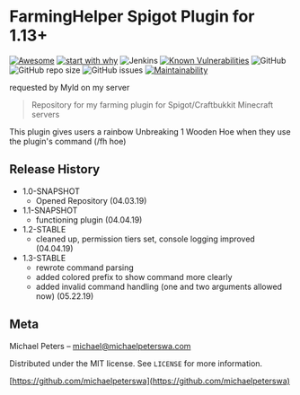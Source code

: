 # FarmingHelper Spigot Plugin for 1.13+
[![Awesome](https://awesome.re/badge.svg)](https://michaelpeterswa.com) [![start with why](https://img.shields.io/badge/start%20with-why%3F-brightgreen.svg?style=flat)](http://www.ted.com/talks/simon_sinek_how_great_leaders_inspire_action)
![Jenkins](https://img.shields.io/jenkins/build/https/ci.northw.st/job/FarmingHelper.svg?color=green) [![Known Vulnerabilities](https://snyk.io/test/github/michaelpeterswa/FarmingHelper/badge.svg)](https://snyk.io/test/github/michaelpeterswa/FarmingHelper)  ![GitHub](https://img.shields.io/github/license/mashape/apistatus.svg) ![GitHub repo size](https://img.shields.io/github/repo-size/michaelpeterswa/FarmingHelper.svg) ![GitHub issues](https://img.shields.io/github/issues/michaelpeterswa/FarmingHelper.svg) [![Maintainability](https://api.codeclimate.com/v1/badges/9969969be79e3d8081dc/maintainability)](https://codeclimate.com/github/michaelpeterswa/FarmingHelper/maintainability)

requested by Myld on my server

> Repository for my farming plugin for Spigot/Craftbukkit Minecraft servers

This plugin gives users a rainbow Unbreaking 1 Wooden Hoe when they use the plugin's command (/fh hoe)

## Release History

* 1.0-SNAPSHOT
    * Opened Repository (04.03.19)
* 1.1-SNAPSHOT
    * functioning plugin (04.04.19)
* 1.2-STABLE
    * cleaned up, permission tiers set, console logging improved (04.04.19)
* 1.3-STABLE
    * rewrote command parsing
    * added colored prefix to show command more clearly 
    * added invalid command handling (one and two arguments allowed now) (05.22.19)

## Meta

Michael Peters – michael@michaelpeterswa.com

Distributed under the MIT license. See ``LICENSE`` for more information.

[https://github.com/michaelpeterswa](https://github.com/michaelpeterswa)
